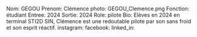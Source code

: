 Nom: GEGOU
Prenom: Clémence
photo: GEGOU_Clemence.png
Fonction: étudiant
Entree: 2024
Sortie: 2024
Role: pilote
Bio: Elèves en 2024 en terminal STI2D SIN, Clémence est une redoutable pilote par son sans froid et son esprit réactif.
instagram:
facebook:
linked_in: 